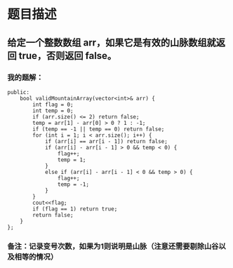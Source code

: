 # 题目描述
## 给定一个整数数组 arr，如果它是有效的山脉数组就返回 true，否则返回 false。
### 我的题解：
```class Solution {
public:
    bool validMountainArray(vector<int>& arr) {
        int flag = 0;
        int temp = 0;
        if (arr.size() <= 2) return false;
        temp = arr[1] - arr[0] > 0 ? 1 : -1;
        if (temp == -1 || temp == 0) return false;
        for (int i = 1; i < arr.size(); i++) {
            if (arr[i] == arr[i - 1]) return false;
            if (arr[i] - arr[i - 1] > 0 && temp < 0) {
                flag++;
                temp = 1;
            }
            else if (arr[i] - arr[i - 1] < 0 && temp > 0) {
                flag++;
                temp = -1;
            }
        }
        cout<<flag;
        if (flag == 1) return true;
        return false;
    }
};
```
### **备注**：记录变号次数，如果为1则说明是山脉（注意还需要剔除山谷以及相等的情况）